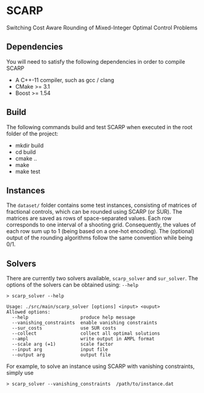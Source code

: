 # SCARP

Switching Cost Aware Rounding of Mixed-Integer Optimal Control Problems

## Dependencies

You will need to satisfy the following dependencies in order to compile SCARP

- A C++-11 compiler, such as gcc / clang
- CMake >= 3.1
- Boost >= 1.54

## Build

The following commands build and test SCARP when executed in the
root folder of the project:

- mkdir build
- cd build
- cmake ..
- make
- make test

## Instances

The `dataset/` folder contains some test instances, consisting of
matrices of fractional controls, which can be rounded using SCARP (or
SUR).  The matrices are saved as rows of space-separated values.  Each
row corresponds to one interval of a shooting grid. Consequently, the
values of each row sum up to 1 (being based on a one-hot encoding).
The (optional) output of the rounding algorithms follow the same
convention while being 0/1.

## Solvers

There are currently two solvers available, `scarp_solver` and `sur_solver`.
The options of the solvers can be obtained using: `--help`

```
> scarp_solver --help

Usage: ./src/main/scarp_solver [options] <input> <ouput>
Allowed options:
  --help                   produce help message
  --vanishing_constraints  enable vanishing constraints
  --sur_costs              use SUR costs
  --collect                collect all optimal solutions
  --ampl                   write output in AMPL format
  --scale arg (=1)         scale factor
  --input arg              input file
  --output arg             output file
```

For example, to solve an instance using SCARP with vanishing constraints,
simply use

```
> scarp_solver --vanishing_constraints  /path/to/instance.dat
```
